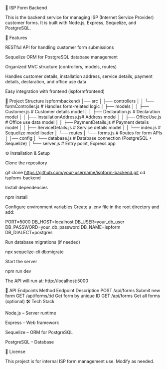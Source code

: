 📌 ISP Form Backend

This is the backend service for managing ISP (Internet Service Provider) customer forms.
It is built with Node.js, Express, Sequelize, and PostgreSQL.

🚀 Features

RESTful API for handling customer form submissions

Sequelize ORM for PostgreSQL database management

Organized MVC structure (controllers, models, routes)

Handles customer details, installation address, service details, payment details, declaration, and office use data

Easy integration with frontend (ispformfrontend)

📂 Project Structure
ispformbackend/
│── src
│   ├── controllers
│   │    └── formController.js     # Handles form-related logic
│   ├── models
│   │    ├── Customer.js           # Customer details model
│   │    ├── Declaration.js        # Declaration model
│   │    ├── InstallationAddress.js# Address model
│   │    ├── OfficeUse.js          # Office use data model
│   │    ├── PaymentDetails.js     # Payment details model
│   │    ├── ServiceDetails.js     # Service details model
│   │    └── index.js              # Sequelize model loader
│   └── routes
│        └── forms.js              # Routes for form APIs
│
│── config
│    └── database.js               # Database connection (PostgreSQL + Sequelize)
│
└── server.js                      # Entry point, Express app

⚙️ Installation & Setup

Clone the repository

git clone https://github.com/your-username/ispform-backend.git
cd ispform-backend


Install dependencies

npm install


Configure environment variables
Create a .env file in the root directory and add:

PORT=5000
DB_HOST=localhost
DB_USER=your_db_user
DB_PASSWORD=your_db_password
DB_NAME=ispform
DB_DIALECT=postgres


Run database migrations (if needed)

npx sequelize-cli db:migrate


Start the server

npm run dev


The API will run at: http://localhost:5000

🔌 API Endpoints
Method	Endpoint	Description
POST	/api/forms	Submit new form
GET	/api/forms/:id	Get form by unique ID
GET	/api/forms	Get all forms (optional)
🛠️ Tech Stack

Node.js – Server runtime

Express – Web framework

Sequelize – ORM for PostgreSQL

PostgreSQL – Database

📜 License

This project is for internal ISP form management use. Modify as needed.